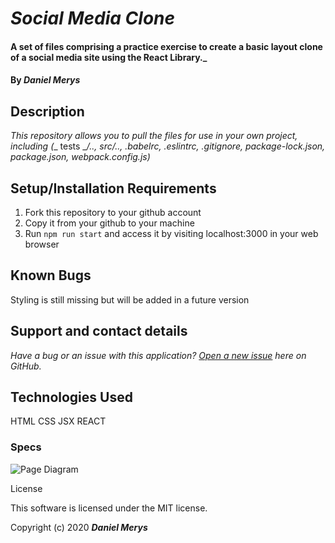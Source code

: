 # _Social Media Clone_

#### A set of files comprising a practice exercise to create a basic layout clone of a social media site using the React Library._

#### By  _**Daniel Merys**_

## Description

_This repository allows you to pull the files for use in your own project, including (__ tests __/.., src/.., .babelrc, .eslintrc, .gitignore, package-lock.json, package.json, webpack.config.js)_

## Setup/Installation Requirements

1.  Fork this repository to your github account
2.  Copy it from your github to your machine
3.  Run `npm run start` and access it by visiting localhost:3000 in your web browser

## Known Bugs

Styling is still missing but will be added in a future version 

## Support and contact details

_Have a bug or an issue with this application?  [Open a new issue](https://github.com/dkmerys/social-media-clone/issues)  here on GitHub._

## Technologies Used

HTML 
CSS 
JSX 
REACT

### Specs
![Page Diagram](https://i.imgur.com/pOMisMr.png)

License

This software is licensed under the MIT license.

Copyright (c) 2020  **_Daniel Merys_**